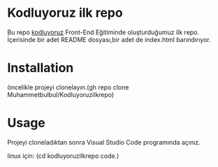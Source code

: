 # Kodluyoruz ilk repo
Bu repo [kodluyoruz](https://kodluyoruz.org/) Front-End Eğitiminde oluşturduğumuz ilk repo. İçerisinde bir adet README dosyası,bir adet de index.html barındırıyor.
# Installation
öncelikle projeyi clonelayın.(gh repo clone Muhammetbulbul/Kodluyoruzilkrepo)
# Usage
Projeyi cloneladıktan sonra Visual Studio Code programında açınız.


linux için:
(cd kodluyoruzilkrepo
code.)